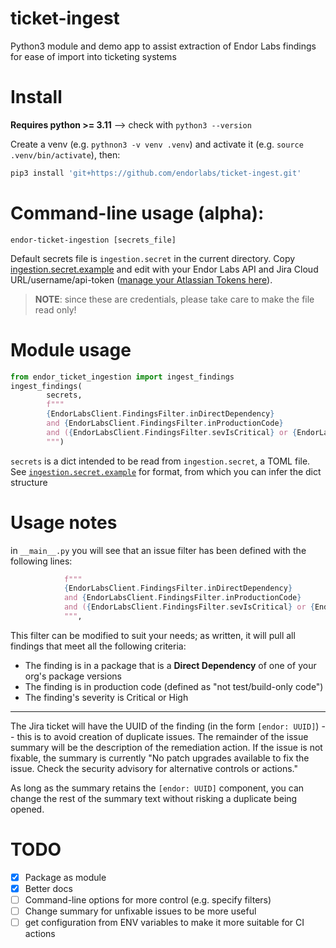 # ticket-ingest

Python3 module and demo app to assist extraction of Endor Labs findings for ease of import into ticketing systems

# Install

**Requires python >= 3.11** --> check with `python3 --version`

Create a venv (e.g. `pythnon3 -v venv .venv`) and activate it (e.g. `source .venv/bin/activate`), then:

```zsh
pip3 install 'git+https://github.com/endorlabs/ticket-ingest.git'
```

# Command-line usage (alpha):

```
endor-ticket-ingestion [secrets_file]
```

Default secrets file is `ingestion.secret` in the current directory. Copy [ingestion.secret.example](ingestion.secret.example) and edit with your Endor Labs API and Jira Cloud URL/username/api-token ([manage your Atlassian Tokens here](https://id.atlassian.com/manage/api-tokens)).

> **NOTE**: since these are credentials, please take care to make the file read only!


# Module usage

```python
from endor_ticket_ingestion import ingest_findings
ingest_findings(
        secrets, 
        f"""
        {EndorLabsClient.FindingsFilter.inDirectDependency}
        and {EndorLabsClient.FindingsFilter.inProductionCode}
        and ({EndorLabsClient.FindingsFilter.sevIsCritical} or {EndorLabsClient.FindingsFilter.sevIsHigh})
        """)
```

`secrets` is a dict intended to be read from `ingestion.secret`, a TOML file. See [`ingestion.secret.example`](ingestion.secret.example) for format, from which you can infer the dict structure

# Usage notes

in `__main__.py` you will see that an issue filter has been defined with the following lines:

```python
            f"""
            {EndorLabsClient.FindingsFilter.inDirectDependency}
            and {EndorLabsClient.FindingsFilter.inProductionCode}
            and ({EndorLabsClient.FindingsFilter.sevIsCritical} or {EndorLabsClient.FindingsFilter.sevIsHigh})
            """,
```

This filter can be modified to suit your needs; as written, it will pull all findings that meet all the following criteria:

- The finding is in a package that is a **Direct Dependency** of one of your org's package versions
- The finding is in production code (defined as "not test/build-only code")
- The finding's severity is Critical or High

----

The Jira ticket will have the UUID of the finding (in the form `[endor: UUID]`) -- this is to avoid creation of duplicate issues. The remainder of the issue summary will be the description of the remediation action. If the issue is not fixable, the summary is currently "No patch upgrades available to fix the issue. Check the security advisory for alternative controls or actions."

As long as the summary retains the `[endor: UUID]` component, you can change the rest of the summary text without risking a duplicate being opened.

# TODO

- [X] Package as module
- [X] Better docs
- [ ] Command-line options for more control (e.g. specify filters)
- [ ] Change summary for unfixable issues to be more useful
- [ ] get configuration from ENV variables to make it more suitable for CI actions
